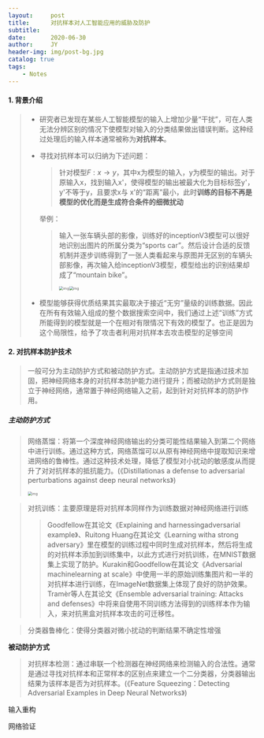 ```yaml
---
layout:     post
title:      对抗样本对人工智能应用的威胁及防护
subtitle:   
date:       2020-06-30
author:     JY
header-img: img/post-bg.jpg
catalog: true
tags:
    - Notes
---
```




#### 1. 背景介绍

> - 研究者已发现在某些人工智能模型的输入上增加少量“干扰”，可在人类无法分辨区别的情况下使模型对输入的分类结果做出错误判断。这种经过处理后的输入样本通常被称为**对抗样本**。
>
> - 寻找对抗样本可以归纳为下述问题：
>
>   > 针对模型$F:x \rightarrow y$，其中x为模型的输入，y为模型的输出。对于原输入x，找到输入x'，使得模型的输出被最大化为目标标签y'，y'不等于y，且要求x与 x'的“距离”最小，此时**训练的目标不再是模型的优化而是生成符合条件的细微扰动**
>   
>   举例：
>   
>   >  输入一张车辆头部的影像，训练好的inceptionV3模型可以很好地识别出图片的所属分类为“sports car”。然后设计合适的反馈机制并逐步训练得到了一张人类看起来与原图并无区别的车辆头部影像，再次输入给inceptionV3模型，模型给出的识别结果却成了“mountain bike”。
>   >
>   > <img src="https://github.com/ZJU-CVs/zju-cvs.github.io/raw/master/img/notes/adversarial-sample/1.png" alt="img" style="zoom:50%;" /><img src="https://github.com/ZJU-CVs/zju-cvs.github.io/raw/master/img/notes/adversarial-sample/2.png" alt="img" style="zoom:50%;" />
>
> - 模型能够获得优质结果其实最取决于接近“无穷”量级的训练数据。因此在所有有效输入组成的整个数据搜索空间中，我们通过上述“训练”方式所能得到的模型就是一个在相对有限情况下有效的模型了。也正是因为这个局限性，给予了攻击者利用对抗样本去攻击模型的足够空间



#### 2. 对抗样本防护技术

> 一般可分为主动防护方式和被动防护方式。主动防护方式是指通过技术加固，把神经网络本身的对抗样本防护能力进行提升；而被动防护方式则是独立于神经网络，通常置于神经网络输入之前，起到针对对抗样本的防护作用。
>
> 

##### **主动防护方式**

> 网络蒸馏：将第一个深度神经网络输出的分类可能性结果输入到第二个网络中进行训练。通过这种方式，网络蒸馏可以从原有神经网络中提取知识来增进网络的鲁棒性。通过这种技术处理，降低了模型对小扰动的敏感度从而提升了对对抗样本的抵抗能力。(《Distillationas a defense to adversarial perturbations against deep neural networks》)
>
> <img src="https://github.com/ZJU-CVs/zju-cvs.github.io/raw/master/img/notes/adversarial-sample/3.png" alt="img" style="zoom:50%;" />
>
> 



> 对抗训练：主要原理是将对抗样本同样作为训练数据对神经网络进行训练
>
> > Goodfellow在其论文《Explaining and harnessingadversarial example》、Ruitong Huang在其论文《Learning witha strong adversary》里在模型的训练过程中同时生成对抗样本，然后将生成的对抗样本添加到训练集中，以此方式进行对抗训练，在MNIST数据集上实现了防护。Kurakin和Goodfellow在其论文《Adversarial machinelearning at scale》中使用一半的原始训练集图片和一半的对抗样本进行训练，在ImageNet数据集上体现了良好的防护效果。Tramèr等人在其论文《Ensemble adversarial training: Attacks and defenses》中将来自使用不同训练方法得到的训练样本作为输入，来对抗黑盒对抗样本攻击的可迁移性。



> 分类器鲁棒化：使得分类器对微小扰动的判断结果不确定性增强



**被动防护方式**

> 对抗样本检测：通过串联一个检测器在神经网络来检测输入的合法性。通常是通过寻找对抗样本和正常样本的区别点来建立一个二分类器，分类器输出结果为该样本是否为对抗样本。(《Feature Squeezing：Detecting Adversarial Examples in Deep Neural Networks》)

输入重构

网络验证